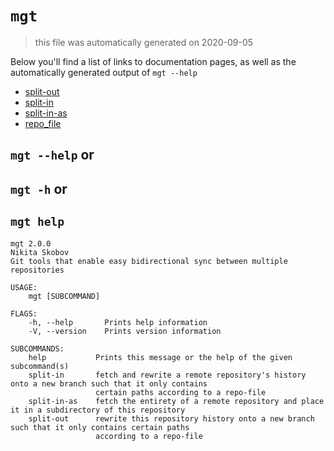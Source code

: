 # `mgt`

> this file was automatically generated on 2020-09-05

Below you'll find a list of links to documentation pages, as well as the
automatically generated output of `mgt --help`


* [split-out](./split-out.md)
* [split-in](./split-in.md)
* [split-in-as](./split-in-as.md)
* [repo_file](./repo_file.md)

## `mgt --help` or
## `mgt -h` or
## `mgt help`

```
mgt 2.0.0
Nikita Skobov
Git tools that enable easy bidirectional sync between multiple repositories

USAGE:
    mgt [SUBCOMMAND]

FLAGS:
    -h, --help       Prints help information
    -V, --version    Prints version information

SUBCOMMANDS:
    help           Prints this message or the help of the given subcommand(s)
    split-in       fetch and rewrite a remote repository's history onto a new branch such that it only contains
                   certain paths according to a repo-file
    split-in-as    fetch the entirety of a remote repository and place it in a subdirectory of this repository
    split-out      rewrite this repository history onto a new branch such that it only contains certain paths
                   according to a repo-file
```
